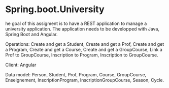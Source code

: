 # Spring.boot.University

he goal of this assigment is to have a REST application to manage a university application. The application needs to be developped with Java, Spring Boot and Angular.


Operations:
Create and get a Student, 
Create and get a Prof, 
Create and get a Program, 
Create and get a Course, 
Create and get a GroupCourse, 
Link a Prof to GroupCourse, 
Inscription to Program, 
Inscription to GroupCourse.

 

Client:
Angular


Data model:
Person, 
Student, 
Prof, 
Program, 
Course, 
GroupCourse, 
Enseignement, 
InscriptionProgram, 
InscriptionGroupCourse, 
Season, 
Cycle.


